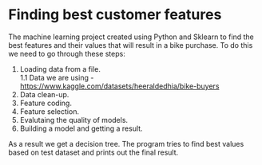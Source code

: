 # Finding best customer features
The machine learning project created using Python and Sklearn to find the best features and their values that will result in a bike purchase.
To do this we need to go through these steps:
1. Loading data from a file.<br>
1.1 Data we are using - https://www.kaggle.com/datasets/heeraldedhia/bike-buyers
2. Data clean-up.
3. Feature coding.
4. Feature selection.
5. Evalutaing the quality of models.
6. Building a model and getting a result.

As a result we get a decision tree. The program tries to find best values based on test dataset and prints out the final result.
